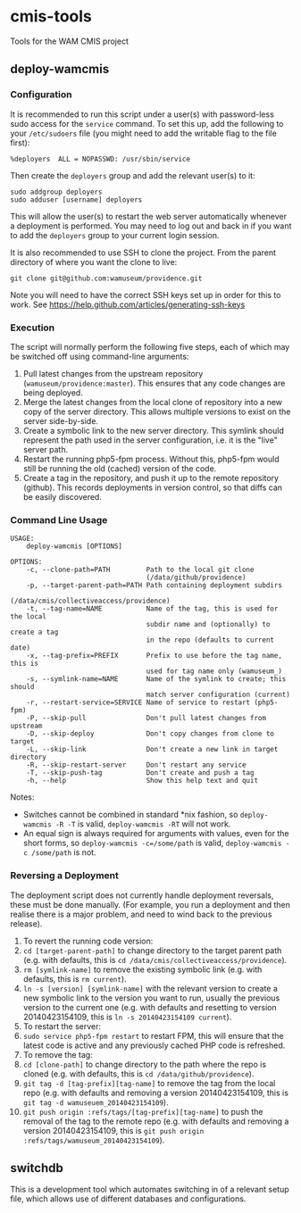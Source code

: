 # cmis-tools

Tools for the WAM CMIS project

## deploy-wamcmis

### Configuration

It is recommended to run this script under a user(s) with password-less sudo access for the `service` command.
To set this up, add the following to your `/etc/sudoers` file (you might need to add the writable flag to the file first):

    %deployers	ALL = NOPASSWD: /usr/sbin/service

Then create the `deployers` group and add the relevant user(s) to it:

    sudo addgroup deployers
    sudo adduser [username] deployers

This will allow the user(s) to restart the web server automatically whenever a deployment is performed.
You may need to log out and back in if you want to add the `deployers` group to your current login session.

It is also recommended to use SSH to clone the project.  From the parent directory of where you want the clone to live:

    git clone git@github.com:wamuseum/providence.git

Note you will need to have the correct SSH keys set up in order for this to work.  See https://help.github.com/articles/generating-ssh-keys

### Execution

The script will normally perform the following five steps, each of which may be switched off using command-line arguments:

1. Pull latest changes from the upstream repository (`wamuseum/providence:master`).
   This ensures that any code changes are being deployed.
2. Merge the latest changes from the local clone of repository into a new copy of the server directory.
   This allows multiple versions to exist on the server side-by-side.
3. Create a symbolic link to the new server directory.
   This symlink should represent the path used in the server configuration, i.e. it is the "live" server path.
4. Restart the running php5-fpm process.
   Without this, php5-fpm would still be running the old (cached) version of the code.
5. Create a tag in the repository, and push it up to the remote repository (github).
   This records deployments in version control, so that diffs can be easily discovered.

### Command Line Usage

    USAGE:
        deploy-wamcmis [OPTIONS]

    OPTIONS:
        -c, --clone-path=PATH         Path to the local git clone
                                      (/data/github/providence)
        -p, --target-parent-path=PATH Path containing deployment subdirs
                                      (/data/cmis/collectiveaccess/providence)
        -t, --tag-name=NAME           Name of the tag, this is used for the local
                                      subdir name and (optionally) to create a tag
                                      in the repo (defaults to current date)
        -x, --tag-prefix=PREFIX       Prefix to use before the tag name, this is
                                      used for tag name only (wamuseum_)
        -s, --symlink-name=NAME       Name of the symlink to create; this should
                                      match server configuration (current)
        -r, --restart-service=SERVICE Name of service to restart (php5-fpm)
        -P, --skip-pull               Don't pull latest changes from upstream
        -D, --skip-deploy             Don't copy changes from clone to target
        -L, --skip-link               Don't create a new link in target directory
        -R, --skip-restart-server     Don't restart any service
        -T, --skip-push-tag           Don't create and push a tag
        -h, --help                    Show this help text and quit

Notes:

* Switches cannot be combined in standard *nix fashion, so `deploy-wamcmis -R -T` is valid, `deploy-wamcmis -RT` will not work.
* An equal sign is always required for arguments with values, even for the short forms, so `deploy-wamcmis -c=/some/path` is valid, `deploy-wamcmis -c /some/path` is not.

### Reversing a Deployment

The deployment script does not currently handle deployment reversals, these must be done manually.
(For example, you run a deployment and then realise there is a major problem, and need to wind back to the previous release).

1. To revert the running code version:
  1. `cd [target-parent-path]` to change directory to the target parent path (e.g. with defaults, this is `cd /data/cmis/collectiveaccess/providence`).
  2. `rm [symlink-name]` to remove the existing symbolic link (e.g. with defaults, this is `rm current`).
  3. `ln -s [version] [symlink-name]` with the relevant version to create a new symbolic link to the version you want to run, usually the previous version to the current one (e.g. with defaults and resetting to version 20140423154109, this is `ln -s 20140423154109 current`).
2. To restart the server:
  1. `sudo service php5-fpm restart` to restart FPM, this will ensure that the latest code is active and any previously cached PHP code is refreshed.
3. To remove the tag:
  1. `cd [clone-path]` to change directory to the path where the repo is cloned (e.g. with defaults, this is `cd /data/github/providence`).
  2. `git tag -d [tag-prefix][tag-name]` to remove the tag from the local repo (e.g. with defaults and removing a version 20140423154109, this is `git tag -d wamuseuem_20140423154109`).
  3. `git push origin :refs/tags/[tag-prefix][tag-name]` to push the removal of the tag to the remote repo (e.g. with defaults and removing a version 20140423154109, this is `git push origin :refs/tags/wamuseum_20140423154109`).

## switchdb

This is a development tool which automates switching in of a relevant setup file, which allows use of different databases and configurations.
